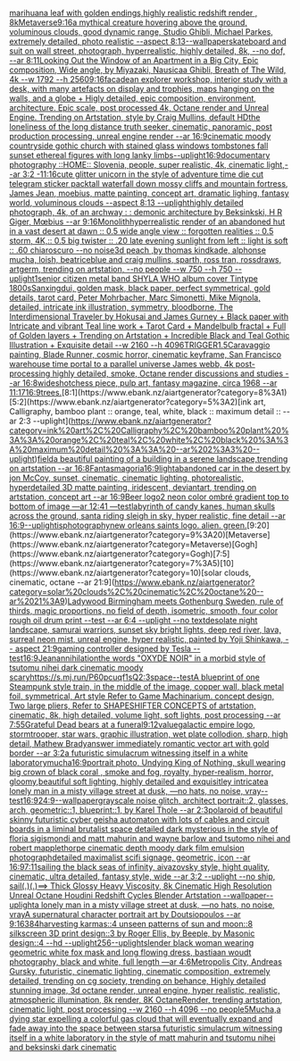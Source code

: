 [marihuana leaf with golden endings,highly realistic redshift render , 8k](https://www.ebank.nz/aiartgenerator?category=marihuana%20leaf%20with%20golden%20endings%2Chighly%20realistic%20redshift%20render%20%2C%208k)[Metaverse](https://www.ebank.nz/aiartgenerator?category=Metaverse)[9:16](https://www.ebank.nz/aiartgenerator?category=9%3A16)[a mythical creature hovering above the ground, voluminous clouds, good dynamic range, Studio Ghibli, Michael Parkes, extremely detailed, photo realistic --aspect 8:13](https://www.ebank.nz/aiartgenerator?category=a%20mythical%20creature%20hovering%20above%20the%20ground%2C%20voluminous%20clouds%2C%20good%20dynamic%20range%2C%20Studio%20Ghibli%2C%20Michael%20Parkes%2C%20extremely%20detailed%2C%20photo%20realistic%20--aspect%208%3A13)[--wallpaper](https://www.ebank.nz/aiartgenerator?category=--wallpaper)[skateboard and suit on wall street, photograph, hyperrealistic, highly detailed, 8k, --no dof, --ar 8:11](https://www.ebank.nz/aiartgenerator?category=skateboard%20and%20suit%20on%20wall%20street%2C%20photograph%2C%20hyperrealistic%2C%20highly%20detailed%2C%208k%2C%20--no%20dof%2C%20--ar%208%3A11)[Looking Out the Window of an Apartment in a Big City, Epic composition, Wide angle, by Miyazaki, Nausicaa Ghibli, Breath of The Wild, 4k --w 1792 --h  2560](https://www.ebank.nz/aiartgenerator?category=Looking%20Out%20the%20Window%20of%20an%20Apartment%20in%20a%20Big%20City%2C%20Epic%20composition%2C%20Wide%20angle%2C%20by%20Miyazaki%2C%20Nausicaa%20Ghibli%2C%20Breath%20of%20The%20Wild%2C%204k%20--w%201792%20--h%20%202560)[9:16](https://www.ebank.nz/aiartgenerator?category=9%3A16)[facade](https://www.ebank.nz/aiartgenerator?category=facade)[an explorer workshop, interior study with a desk, with many artefacts on display and trophies, maps hanging on the walls, and a globe + Higly detailed, epic composition, environment, architecture. Epic scale, post processed 4k, Octane render and Unreal Engine. Trending on Artstation, style by Craig Mullins, default HD](https://www.ebank.nz/aiartgenerator?category=an%20explorer%20workshop%2C%20interior%20study%20with%20a%20desk%2C%20with%20many%20artefacts%20on%20display%20and%20trophies%2C%20maps%20hanging%20on%20the%20walls%2C%20and%20a%20globe%20%2B%20Higly%20detailed%2C%20epic%20composition%2C%20environment%2C%20architecture.%20Epic%20scale%2C%20post%20processed%204k%2C%20Octane%20render%20and%20Unreal%20Engine.%20Trending%20on%20Artstation%2C%20style%20by%20Craig%20Mullins%2C%20default%20HD)[the loneliness of the long distance truth seeker, cinematic, panoramic, post production processing, unreal engine render --ar 16:9](https://www.ebank.nz/aiartgenerator?category=the%20loneliness%20of%20the%20long%20distance%20truth%20seeker%2C%20cinematic%2C%20panoramic%2C%20post%20production%20processing%2C%20unreal%20engine%20render%20--ar%2016%3A9)[cinematic moody countryside gothic church with stained glass windows tombstones fall sunset ethereal figures with long lanky limbs](https://www.ebank.nz/aiartgenerator?category=cinematic%20moody%20countryside%20gothic%20church%20with%20stained%20glass%20windows%20tombstones%20fall%20sunset%20ethereal%20figures%20with%20long%20lanky%20limbs)[--uplight](https://www.ebank.nz/aiartgenerator?category=--uplight)[16:9](https://www.ebank.nz/aiartgenerator?category=16%3A9)[documentary photography ::HOME:: Slovenia, people, super realistic, 4k, cinematic light,--ar 3:2 -](https://www.ebank.nz/aiartgenerator?category=documentary%20photography%20%3A%3AHOME%3A%3A%20Slovenia%2C%20people%2C%20super%20realistic%2C%204k%2C%20cinematic%20light%2C--ar%203%3A2%20-)[11:16](https://www.ebank.nz/aiartgenerator?category=11%3A16)[cute glitter unicorn in the style of adventure time die cut telegram sticker pack](https://www.ebank.nz/aiartgenerator?category=cute%20glitter%20unicorn%20in%20the%20style%20of%20adventure%20time%20die%20cut%20telegram%20sticker%20pack)[tall waterfall down mossy cliffs and mountain fortress, James Jean, moebius, matte painting, concept art, dramatic lighing, fantasy world, voluminous clouds --aspect 8:13 --uplight](https://www.ebank.nz/aiartgenerator?category=tall%20waterfall%20down%20mossy%20cliffs%20and%20mountain%20fortress%2C%20James%20Jean%2C%20moebius%2C%20matte%20painting%2C%20concept%20art%2C%20dramatic%20lighing%2C%20fantasy%20world%2C%20voluminous%20clouds%20--aspect%208%3A13%20--uplight)[highly detailed photograph, 4k, of an archway : : demonic architecture by Beksinkski, H R Giger, Mœbius --ar 9:16](https://www.ebank.nz/aiartgenerator?category=highly%20detailed%20photograph%2C%204k%2C%20of%20an%20archway%20%3A%20%3A%20demonic%20architecture%20by%20Beksinkski%2C%20H%20R%20Giger%2C%20M%C5%93bius%20--ar%209%3A16)[Monolith](https://www.ebank.nz/aiartgenerator?category=Monolith)[hyperrealistic render of an abandoned hut in a vast desert at dawn :: 0.5 wide angle view :: forgotten realities :: 0.5 storm, 4K,:: 0.5 big twister :: .20 late evening sunlight from left :: light is soft :: .60 chiaroscuro  --no noise](https://www.ebank.nz/aiartgenerator?category=hyperrealistic%20render%20of%20an%20abandoned%20hut%20in%20a%20vast%20desert%20at%20dawn%20%3A%3A%200.5%20wide%20angle%20view%20%3A%3A%20forgotten%20realities%20%3A%3A%200.5%20storm%2C%204K%2C%3A%3A%200.5%20big%20twister%20%3A%3A%20.20%20late%20evening%20sunlight%20from%20left%20%3A%3A%20light%20is%20soft%20%3A%3A%20.60%20chiaroscuro%20%20--no%20noise)[3d peach ,by thomas kindkade, alphonse mucha, loish, beatriceblue and craig mullins, sparth, ross tran, rossdraws, artgerm, trending on artstation, --no people --w 750 --h 750 --uplight](https://www.ebank.nz/aiartgenerator?category=3d%20peach%20%2Cby%20thomas%20kindkade%2C%20alphonse%20mucha%2C%20loish%2C%20beatriceblue%20and%20craig%20mullins%2C%20sparth%2C%20ross%20tran%2C%20rossdraws%2C%20artgerm%2C%20trending%20on%20artstation%2C%20--no%20people%20--w%20750%20--h%20750%20--uplight)[1](https://www.ebank.nz/aiartgenerator?category=1)[senior citizen metal band SHYLA WHO album cover Tintype 1800s](https://www.ebank.nz/aiartgenerator?category=senior%20citizen%20metal%20band%20SHYLA%20WHO%20album%20cover%20Tintype%201800s)[Sanxingdui, golden mask, black paper, perfect symmetrical, gold details, tarot card, Peter Mohrbacher, Marc Simonetti, Mike Mignola, detailed, intricate ink illustration, symmetry, bloodborne, The Interdimensional Traveler by Hokusai and James Gurney + Black paper with Intricate and vibrant Teal line work + Tarot Card + Mandelbulb fractal + Full of Golden layers + Trending on Artstation + Incredible Black and Teal Gothic Illustration + Exquisite detail --w 2160 --h 4096](https://www.ebank.nz/aiartgenerator?category=Sanxingdui%2C%20golden%20mask%2C%20black%20paper%2C%20perfect%20symmetrical%2C%20gold%20details%2C%20tarot%20card%2C%20Peter%20Mohrbacher%2C%20Marc%20Simonetti%2C%20Mike%20Mignola%2C%20detailed%2C%20intricate%20ink%20illustration%2C%20symmetry%2C%20bloodborne%2C%20The%20Interdimensional%20Traveler%20by%20Hokusai%20and%20James%20Gurney%20%2B%20Black%20paper%20with%20Intricate%20and%20vibrant%20Teal%20line%20work%20%2B%20Tarot%20Card%20%2B%20Mandelbulb%20fractal%20%2B%20Full%20of%20Golden%20layers%20%2B%20Trending%20on%20Artstation%20%2B%20Incredible%20Black%20and%20Teal%20Gothic%20Illustration%20%2B%20Exquisite%20detail%20--w%202160%20--h%204096)[TRIGGER](https://www.ebank.nz/aiartgenerator?category=TRIGGER)[1.5](https://www.ebank.nz/aiartgenerator?category=1.5)[Caravaggio painting, Blade Runner, cosmic horror, cinematic keyframe, San Francisco warehouse time portal to a parallel universe James webb, 4k post-processing highly detailed, smoke, Octane render discussions and studies --ar 16:8](https://www.ebank.nz/aiartgenerator?category=Caravaggio%20painting%2C%20Blade%20Runner%2C%20cosmic%20horror%2C%20cinematic%20keyframe%2C%20San%20Francisco%20warehouse%20time%20portal%20to%20a%20parallel%20universe%20James%20webb%2C%204k%20post-processing%20highly%20detailed%2C%20smoke%2C%20Octane%20render%20discussions%20and%20studies%20--ar%2016%3A8)[wideshot](https://www.ebank.nz/aiartgenerator?category=wideshot)[chess piece, pulp art, fantasy magazine, circa 1968 --ar 11:17](https://www.ebank.nz/aiartgenerator?category=chess%20piece%2C%20pulp%20art%2C%20fantasy%20magazine%2C%20circa%201968%20--ar%2011%3A17)[16:9](https://www.ebank.nz/aiartgenerator?category=16%3A9)[trees.](https://www.ebank.nz/aiartgenerator?category=trees.)[8:1](https://www.ebank.nz/aiartgenerator?category=8%3A1)[5:2](https://www.ebank.nz/aiartgenerator?category=5%3A2)[ink art, Calligraphy, bamboo plant :: orange, teal, white, black :: maximum detail :: --ar 2:3 --uplight](https://www.ebank.nz/aiartgenerator?category=ink%20art%2C%20Calligraphy%2C%20bamboo%20plant%20%3A%3A%20orange%2C%20teal%2C%20white%2C%20black%20%3A%3A%20maximum%20detail%20%3A%3A%20--ar%202%3A3%20--uplight)[field](https://www.ebank.nz/aiartgenerator?category=field)[a beautiful painting of a building in a serene landscape,trending on artstation --ar 16:8](https://www.ebank.nz/aiartgenerator?category=a%20beautiful%20painting%20of%20a%20building%20in%20a%20serene%20landscape%2Ctrending%20on%20artstation%20--ar%2016%3A8)[Fantasmagoria](https://www.ebank.nz/aiartgenerator?category=Fantasmagoria)[16:9](https://www.ebank.nz/aiartgenerator?category=16%3A9)[light](https://www.ebank.nz/aiartgenerator?category=light)[abandoned car in the desert by jon McCoy, sunset, cinematic, cinematic lighting, photorealistic, hyperdetailed 3D matte painting, iridescent, deviantart, trending on artstation, concept art --ar 16:9](https://www.ebank.nz/aiartgenerator?category=abandoned%20car%20in%20the%20desert%20by%20jon%20McCoy%2C%20sunset%2C%20cinematic%2C%20cinematic%20lighting%2C%20photorealistic%2C%20hyperdetailed%203D%20matte%20painting%2C%20iridescent%2C%20deviantart%2C%20trending%20on%20artstation%2C%20concept%20art%20--ar%2016%3A9)[Beer logo](https://www.ebank.nz/aiartgenerator?category=Beer%20logo)[2 neon color ombré gradient top to bottom of image —ar 12:41 —test](https://www.ebank.nz/aiartgenerator?category=2%20neon%20color%20ombr%C3%A9%20gradient%20top%20to%20bottom%20of%20image%20%E2%80%94ar%2012%3A41%20%E2%80%94test)[labyrinth of candy kanes, human skulls across the ground, santa riding sleigh in sky, hyper realistic, fine detail --ar 16:9](https://www.ebank.nz/aiartgenerator?category=labyrinth%20of%20candy%20kanes%2C%20human%20skulls%20across%20the%20ground%2C%20santa%20riding%20sleigh%20in%20sky%2C%20hyper%20realistic%2C%20fine%20detail%20--ar%2016%3A9)[--uplight](https://www.ebank.nz/aiartgenerator?category=--uplight)[is](https://www.ebank.nz/aiartgenerator?category=is)[photography](https://www.ebank.nz/aiartgenerator?category=photography)[new orleans saints logo. alien. green.](https://www.ebank.nz/aiartgenerator?category=new%20orleans%20saints%20logo.%20alien.%20green.)[9:20](https://www.ebank.nz/aiartgenerator?category=9%3A20)[Metaverse](https://www.ebank.nz/aiartgenerator?category=Metaverse)[Gogh](https://www.ebank.nz/aiartgenerator?category=Gogh)[7:5](https://www.ebank.nz/aiartgenerator?category=7%3A5)[10](https://www.ebank.nz/aiartgenerator?category=10)[solar clouds, cinematic, octane --ar 21:9](https://www.ebank.nz/aiartgenerator?category=solar%20clouds%2C%20cinematic%2C%20octane%20--ar%2021%3A9)[Ladywood Birmingham meets Gothenburg Sweden, rule of thirds, magic proportions, no field of depth, isometric, smooth, four color rough oil drum print --test --ar 6:4 --uplight --no text](https://www.ebank.nz/aiartgenerator?category=Ladywood%20Birmingham%20meets%20Gothenburg%20Sweden%2C%20rule%20of%20thirds%2C%20magic%20proportions%2C%20no%20field%20of%20depth%2C%20isometric%2C%20smooth%2C%20four%20color%20rough%20oil%20drum%20print%20--test%20--ar%206%3A4%20--uplight%20--no%20text)[desolate night landscape, samurai warriors, sunset sky bright lights, deep red river, lava, surreal neon mist, unreal engine, hyper realistic, painted by Yoji Shinkawa, -- aspect 21:9](https://www.ebank.nz/aiartgenerator?category=desolate%20night%20landscape%2C%20samurai%20warriors%2C%20sunset%20sky%20bright%20lights%2C%20deep%20red%20river%2C%20lava%2C%20surreal%20neon%20mist%2C%20unreal%20engine%2C%20hyper%20realistic%2C%20painted%20by%20Yoji%20Shinkawa%2C%20--%20aspect%2021%3A9)[gaming controller designed by Tesla -- test](https://www.ebank.nz/aiartgenerator?category=gaming%20controller%20designed%20by%20Tesla%20--%20test)[16:9](https://www.ebank.nz/aiartgenerator?category=16%3A9)[Jean](https://www.ebank.nz/aiartgenerator?category=Jean)[annihilation](https://www.ebank.nz/aiartgenerator?category=annihilation)[the words "OXYDE NOIR" in a morbid style of tsutomu nihei dark cinematic moody scary](https://www.ebank.nz/aiartgenerator?category=the%20words%20%22OXYDE%20NOIR%22%20in%20a%20morbid%20style%20of%20tsutomu%20nihei%20dark%20cinematic%20moody%20scary)[<https://s.mj.run/P60pcuqf1sQ>](https://www.ebank.nz/aiartgenerator?category=%3Chttps%3A//s.mj.run/P60pcuqf1sQ%3E)[2:3](https://www.ebank.nz/aiartgenerator?category=2%3A3)[space](https://www.ebank.nz/aiartgenerator?category=space)[--test](https://www.ebank.nz/aiartgenerator?category=--test)[A blueprint of one Steampunk style train,   in the middle of the image,  copper wall, black metal foil, symmetrical,  Art style Refer to Game Machinarium.  concept design, Two large pliers, Refer to SHAPESHIFTER CONCEPTS  of artstation, cinematic,  8k, high detailed,  volume light,  soft lights,  post processing    --ar 7:5](https://www.ebank.nz/aiartgenerator?category=A%20blueprint%20of%20one%20Steampunk%20style%20train%2C%20%20%20in%20the%20middle%20of%20the%20image%2C%20%20copper%20wall%2C%20black%20metal%20foil%2C%20symmetrical%2C%20%20Art%20style%20Refer%20to%20Game%20Machinarium.%20%20concept%20design%2C%20Two%20large%20pliers%2C%20Refer%20to%20SHAPESHIFTER%20CONCEPTS%20%20of%20artstation%2C%20cinematic%2C%20%208k%2C%20high%20detailed%2C%20%20volume%20light%2C%20%20soft%20lights%2C%20%20post%20processing%20%20%20%20--ar%207%3A5)[5](https://www.ebank.nz/aiartgenerator?category=5)[Grateful Dead bears at a funeral](https://www.ebank.nz/aiartgenerator?category=Grateful%20Dead%20bears%20at%20a%20funeral)[9:12](https://www.ebank.nz/aiartgenerator?category=9%3A12)[value](https://www.ebank.nz/aiartgenerator?category=value)[galactic empire logo, stormtrooper, star wars, graphic illustration, wet plate collodion, sharp, high detail, Mathew Brady](https://www.ebank.nz/aiartgenerator?category=galactic%20empire%20logo%2C%20stormtrooper%2C%20star%20wars%2C%20graphic%20illustration%2C%20wet%20plate%20collodion%2C%20sharp%2C%20high%20detail%2C%20Mathew%20Brady)[answer immediately romantic vector art with gold border --ar 3:2](https://www.ebank.nz/aiartgenerator?category=answer%20immediately%20romantic%20vector%20art%20with%20gold%20border%20--ar%203%3A2)[a futuristic simulacrum witnessing itself in a white laboratory](https://www.ebank.nz/aiartgenerator?category=a%20futuristic%20simulacrum%20witnessing%20itself%20in%20a%20white%20laboratory)[mucha](https://www.ebank.nz/aiartgenerator?category=mucha)[16:9](https://www.ebank.nz/aiartgenerator?category=16%3A9)[portrait photo, Undying King of Nothing, skull wearing big crown of black coral , smoke and fog, royalty, hyper-realism, horror, gloomy,beautiful  soft lighting, highly detailed and exquisitley intricate](https://www.ebank.nz/aiartgenerator?category=portrait%20photo%2C%20Undying%20King%20of%20Nothing%2C%20skull%20wearing%20big%20crown%20of%20black%20coral%20%2C%20smoke%20and%20fog%2C%20royalty%2C%20hyper-realism%2C%20horror%2C%20gloomy%2Cbeautiful%20%20soft%20lighting%2C%20highly%20detailed%20and%20exquisitley%20intricate)[a lonely man in a misty village street at dusk, —no hats, no noise, vray](https://www.ebank.nz/aiartgenerator?category=a%20lonely%20man%20in%20a%20misty%20village%20street%20at%20dusk%2C%20%E2%80%94no%20hats%2C%20no%20noise%2C%20vray)[--test](https://www.ebank.nz/aiartgenerator?category=--test)[16:9](https://www.ebank.nz/aiartgenerator?category=16%3A9)[24:9](https://www.ebank.nz/aiartgenerator?category=24%3A9)[--wallpaper](https://www.ebank.nz/aiartgenerator?category=--wallpaper)[grayscale noise glitch, architect portrait::2, glasses, arch, geometric::1, blueprint::1, by Karel Thole --ar 2:3](https://www.ebank.nz/aiartgenerator?category=grayscale%20noise%20glitch%2C%20architect%20portrait%3A%3A2%2C%20glasses%2C%20arch%2C%20geometric%3A%3A1%2C%20blueprint%3A%3A1%2C%20by%20Karel%20Thole%20--ar%202%3A3)[polaroid of beautiful skinny futuristic cyber geisha automaton with lots of cables and circuit boards in a liminal brutalist space detailed dark mysterious in the style of floria sigismondi and matt mahurin and wayne barlow and tsutomo nihei and robert mapplethorpe cinematic depth moody dark film emulsion photograph](https://www.ebank.nz/aiartgenerator?category=polaroid%20of%20beautiful%20skinny%20futuristic%20cyber%20geisha%20automaton%20with%20lots%20of%20cables%20and%20circuit%20boards%20in%20a%20liminal%20brutalist%20space%20detailed%20dark%20mysterious%20in%20the%20style%20of%20floria%20sigismondi%20and%20matt%20mahurin%20and%20wayne%20barlow%20and%20tsutomo%20nihei%20and%20robert%20mapplethorpe%20cinematic%20depth%20moody%20dark%20film%20emulsion%20photograph)[detailed maximalist scifi signage, geometric, icon --ar 16:9](https://www.ebank.nz/aiartgenerator?category=detailed%20maximalist%20scifi%20signage%2C%20geometric%2C%20icon%20--ar%2016%3A9)[7:11](https://www.ebank.nz/aiartgenerator?category=7%3A11)[sailing the black seas of infinity, aivazovsky style, hight quality, cinematic, ultra detailed, fantasy style, wide --ar 3:2 --uplight --no ship, sail](https://www.ebank.nz/aiartgenerator?category=sailing%20the%20black%20seas%20of%20infinity%2C%20aivazovsky%20style%2C%20hight%20quality%2C%20cinematic%2C%20ultra%20detailed%2C%20fantasy%20style%2C%20wide%20--ar%203%3A2%20--uplight%20--no%20ship%2C%20sail)[(.)(.)==> Thick Glossy Heavy Viscosity, 8k Cinematic High Resolution Unreal Octane Houdini Redshift Cycles Blender Artstation --wallpaper](https://www.ebank.nz/aiartgenerator?category=%28.%29%28.%29%3D%3D%3E%20Thick%20Glossy%20Heavy%20Viscosity%2C%208k%20Cinematic%20High%20Resolution%20Unreal%20Octane%20Houdini%20Redshift%20Cycles%20Blender%20Artstation%20--wallpaper)[--uplight](https://www.ebank.nz/aiartgenerator?category=--uplight)[a lonely man in a misty village street at dusk, —no hats, no noise, vray](https://www.ebank.nz/aiartgenerator?category=a%20lonely%20man%20in%20a%20misty%20village%20street%20at%20dusk%2C%20%E2%80%94no%20hats%2C%20no%20noise%2C%20vray)[A supernatural character portrait art by Doutsiopoulos --ar 9:16](https://www.ebank.nz/aiartgenerator?category=A%20supernatural%20character%20portrait%20art%20by%20Doutsiopoulos%20--ar%209%3A16)[384](https://www.ebank.nz/aiartgenerator?category=384)[harvesting karmas::4 unseen patterns of sun and moon::8 silkscreen 3D print design::3 by Roger Ellis, by Beeple, by Masonic design::4 --hd --uplight](https://www.ebank.nz/aiartgenerator?category=harvesting%20karmas%3A%3A4%20unseen%20patterns%20of%20sun%20and%20moon%3A%3A8%20silkscreen%203D%20print%20design%3A%3A3%20by%20Roger%20Ellis%2C%20by%20Beeple%2C%20by%20Masonic%20design%3A%3A4%20--hd%20--uplight)[256](https://www.ebank.nz/aiartgenerator?category=256)[--uplight](https://www.ebank.nz/aiartgenerator?category=--uplight)[slender black woman wearing geometric white fox mask and long flowing dress, bastiaan woudt photography, black and white, full length —ar 4:6](https://www.ebank.nz/aiartgenerator?category=slender%20black%20woman%20wearing%20geometric%20white%20fox%20mask%20and%20long%20flowing%20dress%2C%20bastiaan%20woudt%20photography%2C%20black%20and%20white%2C%20full%20length%20%E2%80%94ar%204%3A6)[Metropolis City, Andreas Gursky, futuristic, cinematic lighting, cinematic composition, extremely detailed, trending on cg society, trending on behance, Highly detailed stunning image, 3d octane render, unreal engine, hyper realistic, realistic, atmospheric illumination, 8k render, 8K OctaneRender, trending artstation, cinematic light, post processing  --w 2160  --h 4096 --no people](https://www.ebank.nz/aiartgenerator?category=Metropolis%20City%2C%20Andreas%20Gursky%2C%20futuristic%2C%20cinematic%20lighting%2C%20cinematic%20composition%2C%20extremely%20detailed%2C%20trending%20on%20cg%20society%2C%20trending%20on%20behance%2C%20Highly%20detailed%20stunning%20image%2C%203d%20octane%20render%2C%20unreal%20engine%2C%20hyper%20realistic%2C%20realistic%2C%20atmospheric%20illumination%2C%208k%20render%2C%208K%20OctaneRender%2C%20trending%20artstation%2C%20cinematic%20light%2C%20post%20processing%20%20--w%202160%20%20--h%204096%20--no%20people)[5](https://www.ebank.nz/aiartgenerator?category=5)[Mucha,](https://www.ebank.nz/aiartgenerator?category=Mucha%2C)[a dying star expelling a colorful gas cloud that will eventually expand and fade away into the space between stars](https://www.ebank.nz/aiartgenerator?category=a%20dying%20star%20expelling%20a%20colorful%20gas%20cloud%20that%20will%20eventually%20expand%20and%20fade%20away%20into%20the%20space%20between%20stars)[a futuristic simulacrum witnessing itself in a white laboratory in the style of matt mahurin and tsutomu nihei and beksinski dark cinematic](https://www.ebank.nz/aiartgenerator?category=a%20futuristic%20simulacrum%20witnessing%20itself%20in%20a%20white%20laboratory%20in%20the%20style%20of%20matt%20mahurin%20and%20tsutomu%20nihei%20and%20beksinski%20dark%20cinematic)